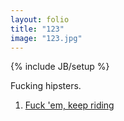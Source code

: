 ```yaml
---
layout: folio
title: "123"
image: "123.jpg"
---
```

{% include JB/setup %}

<div class="copy">
	<p>Fucking hipsters.</p>
</div>

<div class="choice">
	<ol>
		<li><a href="124.html">Fuck 'em, keep riding</a></li>
	</ol>
</div>